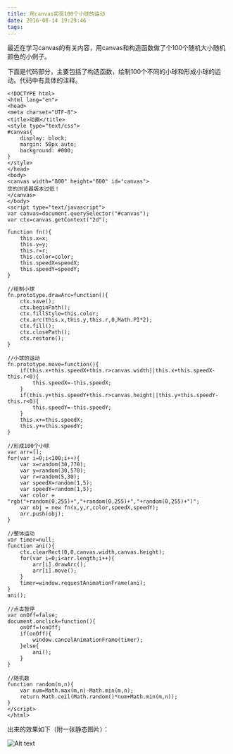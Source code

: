 ```yaml
---
title: 用canvas实现100个小球的运动
date: 2016-08-14 19:29:46
tags:
---
```

最近在学习canvas的有关内容，用canvas和构造函数做了个100个随机大小随机颜色的小例子。

下面是代码部分，主要包括了构造函数，绘制100个不同的小球和形成小球的运动。代码中有具体的注释。

	<!DOCTYPE html>
	<html lang="en">
	<head>
	<meta charset="UTF-8">
	<title>动画</title>
	<style type="text/css">
    #canvas{
        display: block;
        margin: 50px auto;
        background: #000;
    }
	</style>
	</head>
	<body>
	<canvas width="800" height="600" id="canvas">
    您的浏览器版本过低！
	</canvas>
	</body>
	<script type="text/javascript">
	var canvas=document.querySelector("#canvas");
	var ctx=canvas.getContext("2d");

	function fn(){
        this.x=x;
        this.y=y;
        this.r=r;
        this.color=color;
        this.speedX=speedX;
        this.speedY=speedY;
	}

	//绘制小球
	fn.prototype.drawArc=function(){
        ctx.save();
        ctx.beginPath();
        ctx.fillStyle=this.color;
        ctx.arc(this.x,this.y,this.r,0,Math.PI*2);
        ctx.fill();
        ctx.closePath();
        ctx.restore();
	}

	//小球的运动
	fn.prototype.move=function(){
        if(this.x+this.speedX+this.r>canvas.width||this.x+this.speedX-this.r<0){
            this.speedX=-this.speedX;
        }
        if(this.y+this.speedY+this.r>canvas.height||this.y+this.speedY-this.r<0){
            this.speedY=-this.speedY;
        }
        this.x+=this.speedX;
        this.y+=this.speedY;
	}

	//形成100个小球
	var arr=[];
	for(var i=0;i<100;i++){
        var x=random(30,770);
        var y=random(30,570);
        var r=random(5,30);
        var speedX=random(1,5);
        var speedY=random(1,5);
        var color = "rgb("+random(0,255)+","+random(0,255)+","+random(0,255)+")";
        var obj = new fn(x,y,r,color,speedX,speedY);
        arr.push(obj);
	}

	//整体运动
	var timer=null;
	function ani(){
        ctx.clearRect(0,0,canvas.width,canvas.height);
        for(var i=0;i<arr.length;i++){
            arr[i].drawArc();
            arr[i].move();
        }
        timer=window.requestAnimationFrame(ani);
	}
	ani();

	//点击暂停
	var onOff=false;
	document.onclick=function(){
        onOff=!onOff;
        if(onOff){
            window.cancelAnimationFrame(timer);
        }else{
            ani();
        }
	}

	//随机数
	function random(m,n){
        var num=Math.max(m,n)-Math.min(m,n);
        return Math.ceil(Math.random()*num+Math.min(m,n));
	}
	</script>
	</html>
出来的效果如下（附一张静态图片）：

![Alt text](http://a3.qpic.cn/psb?/V101Z8453moGbb/QZhheTr.mZfO9mC3LDgQZSBz.5BEdk2rz0PSZOrmAV8!/m/dAoBAAAAAAAAnull&bo=ZAOAAgAAAAADB8c!&rf=photolist&t=5)

